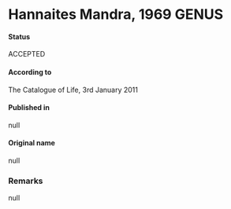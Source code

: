 Hannaites Mandra, 1969 GENUS
=======

#### Status
ACCEPTED

#### According to
The Catalogue of Life, 3rd January 2011

#### Published in
null

#### Original name
null

### Remarks
null